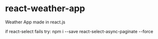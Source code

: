 # react-weather-app
Weather App made in react.js

if react-select fails try:
npm i --save react-select-async-paginate --force
